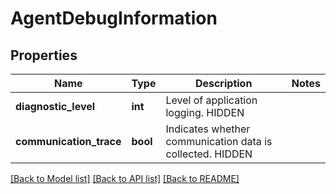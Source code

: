 # AgentDebugInformation

## Properties
Name | Type | Description | Notes
------------ | ------------- | ------------- | -------------
**diagnostic_level** | **int** | Level of application logging. HIDDEN | 
**communication_trace** | **bool** | Indicates whether communication data is collected. HIDDEN | 

[[Back to Model list]](../README.md#documentation-for-models) [[Back to API list]](../README.md#documentation-for-api-endpoints) [[Back to README]](../README.md)


